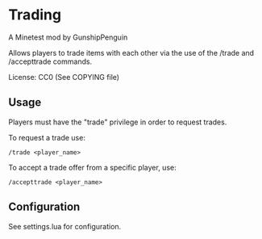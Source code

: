 # Trading

A Minetest mod by GunshipPenguin

Allows players to trade items with each other via the use of the /trade and 
/accepttrade commands.

License: CC0 (See COPYING file)

## Usage

Players must have the "trade" privilege in order to request trades.

To request a trade use:

`/trade <player_name>`

To accept a trade offer from a specific player, use:

`/accepttrade <player_name>`

## Configuration

See settings.lua for configuration.

